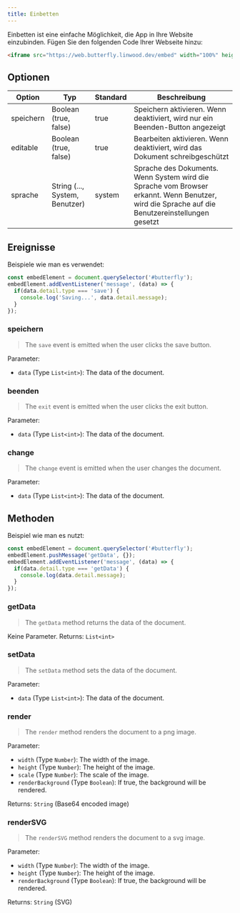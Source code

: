 ```yaml
---
title: Einbetten
---
```


Einbetten ist eine einfache Möglichkeit, die App in Ihre Website einzubinden.
Fügen Sie den folgenden Code Ihrer Webseite hinzu:

```html
<iframe src="https://web.butterfly.linwood.dev/embed" width="100%" height="500px" allowtransparency="true"></iframe>
```

## Optionen

| Option    | Typ                                                                                               | Standard | Beschreibung                                                                                                                                                                   |
| --------- | ------------------------------------------------------------------------------------------------- | -------- | ------------------------------------------------------------------------------------------------------------------------------------------------------------------------------ |
| speichern | Boolean (true, false)                                                          | true     | Speichern aktivieren. Wenn deaktiviert, wird nur ein Beenden-Button angezeigt                                                                                  |
| editable  | Boolean (true, false)                                                          | true     | Bearbeiten aktivieren. Wenn deaktiviert, wird das Dokument schreibgeschützt                                                                                    |
| sprache   | String (..., System, Benutzer) | system   | Sprache des Dokuments. Wenn System wird die Sprache vom Browser erkannt. Wenn Benutzer, wird die Sprache auf die Benutzereinstellungen gesetzt |

## Ereignisse

Beispiele wie man es verwendet:

```javascript
const embedElement = document.querySelector('#butterfly');
embedElement.addEventListener('message', (data) => {
  if(data.detail.type === 'save') {
    console.log('Saving...', data.detail.message);
  }
});
```

### speichern

> The `save` event is emitted when the user clicks the save button.

Parameter:

- `data` (Type `List<int>`): The data of the document.

### beenden

> The `exit` event is emitted when the user clicks the exit button.

Parameter:

- `data` (Type `List<int>`): The data of the document.

### change

> The `change` event is emitted when the user changes the document.

Parameter:

- `data` (Type `List<int>`): The data of the document.

## Methoden

Beispiel wie man es nutzt:

```javascript
const embedElement = document.querySelector('#butterfly');
embedElement.pushMessage('getData', {});
embedElement.addEventListener('message', (data) => {
  if(data.detail.type === 'getData') {
    console.log(data.detail.message);
  }
});
```

### getData

> The `getData` method returns the data of the document.

Keine Parameter.
Returns: `List<int>`

### setData

> The `setData` method sets the data of the document.

Parameter:

- `data` (Type `List<int>`): The data of the document.

### render

> The `render` method renders the document to a png image.

Parameter:

- `width` (Type `Number`): The width of the image.
- `height` (Type `Number`): The height of the image.
- `scale` (Type `Number`): The scale of the image.
- `renderBackground` (Type `Boolean`): If true, the background will be rendered.

Returns: `String` (Base64 encoded image)

### renderSVG

> The `renderSVG` method renders the document to a svg image.

Parameter:

- `width` (Type `Number`): The width of the image.
- `height` (Type `Number`): The height of the image.
- `renderBackground` (Type `Boolean`): If true, the background will be rendered.

Returns: `String` (SVG)
